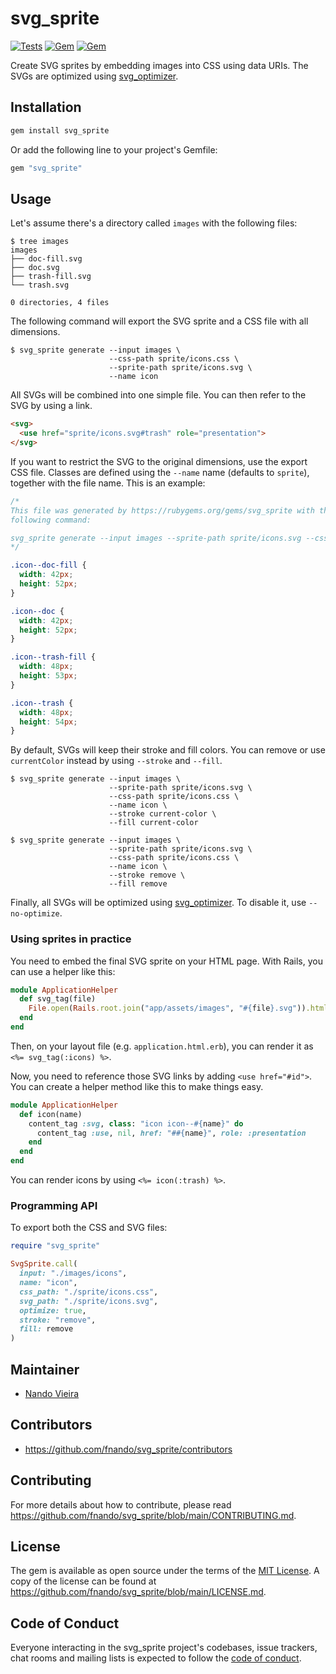 # svg_sprite

[![Tests](https://github.com/fnando/svg_sprite/workflows/ruby-tests/badge.svg)](https://github.com/fnando/svg_sprite)
[![Gem](https://img.shields.io/gem/v/svg_sprite.svg)](https://rubygems.org/gems/svg_sprite)
[![Gem](https://img.shields.io/gem/dt/svg_sprite.svg)](https://rubygems.org/gems/svg_sprite)

Create SVG sprites by embedding images into CSS using data URIs. The SVGs are
optimized using [svg_optimizer](https://github.com/fnando/svg_optimizer).

## Installation

```bash
gem install svg_sprite
```

Or add the following line to your project's Gemfile:

```ruby
gem "svg_sprite"
```

## Usage

Let's assume there's a directory called `images` with the following files:

```console
$ tree images
images
├── doc-fill.svg
├── doc.svg
├── trash-fill.svg
└── trash.svg

0 directories, 4 files
```

The following command will export the SVG sprite and a CSS file with all
dimensions.

```
$ svg_sprite generate --input images \
                      --css-path sprite/icons.css \
                      --sprite-path sprite/icons.svg \
                      --name icon
```

All SVGs will be combined into one simple file. You can then refer to the SVG by
using a link.

```html
<svg>
  <use href="sprite/icons.svg#trash" role="presentation">
</svg>
```

If you want to restrict the SVG to the original dimensions, use the export CSS
file. Classes are defined using the `--name` name (defaults to `sprite`),
together with the file name. This is an example:

```css
/*
This file was generated by https://rubygems.org/gems/svg_sprite with the
following command:

svg_sprite generate --input images --sprite-path sprite/icons.svg --css-path sprite/icons.css --optimize --name icon
*/

.icon--doc-fill {
  width: 42px;
  height: 52px;
}

.icon--doc {
  width: 42px;
  height: 52px;
}

.icon--trash-fill {
  width: 48px;
  height: 53px;
}

.icon--trash {
  width: 48px;
  height: 54px;
}
```

By default, SVGs will keep their stroke and fill colors. You can remove or use
`currentColor` instead by using `--stroke` and `--fill`.

```
$ svg_sprite generate --input images \
                      --sprite-path sprite/icons.svg \
                      --css-path sprite/icons.css \
                      --name icon \
                      --stroke current-color \
                      --fill current-color

$ svg_sprite generate --input images \
                      --sprite-path sprite/icons.svg \
                      --css-path sprite/icons.css \
                      --name icon \
                      --stroke remove \
                      --fill remove
```

Finally, all SVGs will be optimized using
[svg_optimizer](https://github.com/fnando/svg_optimizer). To disable it, use
`--no-optimize`.

### Using sprites in practice

You need to embed the final SVG sprite on your HTML page. With Rails, you can
use a helper like this:

```ruby
module ApplicationHelper
  def svg_tag(file)
    File.open(Rails.root.join("app/assets/images", "#{file}.svg")).html_safe
  end
end
```

Then, on your layout file (e.g. `application.html.erb`), you can render it as
`<%= svg_tag(:icons) %>`.

Now, you need to reference those SVG links by adding `<use href="#id">`. You can
create a helper method like this to make things easy.

```ruby
module ApplicationHelper
  def icon(name)
    content_tag :svg, class: "icon icon--#{name}" do
      content_tag :use, nil, href: "##{name}", role: :presentation
    end
  end
end
```

You can render icons by using `<%= icon(:trash) %>`.

### Programming API

To export both the CSS and SVG files:

```ruby
require "svg_sprite"

SvgSprite.call(
  input: "./images/icons",
  name: "icon",
  css_path: "./sprite/icons.css",
  svg_path: "./sprite/icons.svg",
  optimize: true,
  stroke: "remove",
  fill: remove
)
```

## Maintainer

- [Nando Vieira](https://github.com/fnando)

## Contributors

- <https://github.com/fnando/svg_sprite/contributors>

## Contributing

For more details about how to contribute, please read
<https://github.com/fnando/svg_sprite/blob/main/CONTRIBUTING.md>.

## License

The gem is available as open source under the terms of the
[MIT License](https://opensource.org/licenses/MIT). A copy of the license can be
found at <https://github.com/fnando/svg_sprite/blob/main/LICENSE.md>.

## Code of Conduct

Everyone interacting in the svg_sprite project's codebases, issue trackers, chat
rooms and mailing lists is expected to follow the
[code of conduct](https://github.com/fnando/svg_sprite/blob/main/CODE_OF_CONDUCT.md).
